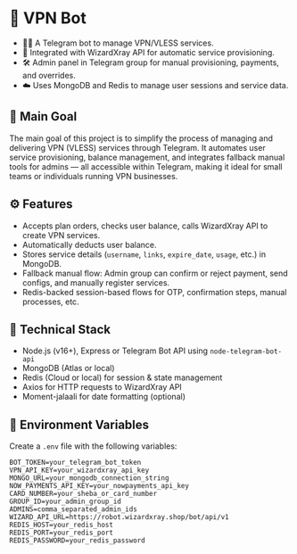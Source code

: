 # 🔐 VPN Bot

- 🧑‍💻 A Telegram bot to manage VPN/VLESS services.
- 🚀 Integrated with WizardXray API for automatic service provisioning.
- 🛠️ Admin panel in Telegram group for manual provisioning, payments, and overrides.
- ☁️ Uses MongoDB and Redis to manage user sessions and service data.

## 🎯 Main Goal
The main goal of this project is to simplify the process of managing and delivering VPN (VLESS) services through Telegram.
It automates user service provisioning, balance management, and integrates fallback manual tools for admins — all accessible within Telegram, making it ideal for small teams or individuals running VPN businesses.
## ⚙️ Features

- Accepts plan orders, checks user balance, calls WizardXray API to create VPN services.
- Automatically deducts user balance.
- Stores service details (`username`, `links`, `expire_date`, `usage`, etc.) in MongoDB.
- Fallback manual flow: Admin group can confirm or reject payment, send configs, and manually register services.
- Redis-backed session-based flows for OTP, confirmation steps, manual processes, etc.
##  🔧 Technical Stack

- Node.js (v16+), Express or Telegram Bot API using `node-telegram-bot-api`
- MongoDB (Atlas or local)
- Redis (Cloud or local) for session & state management
- Axios for HTTP requests to WizardXray API
- Moment-jalaali for date formatting (optional)
## 📁 Environment Variables

Create a `.env` file with the following variables:

```env
BOT_TOKEN=your_telegram_bot_token
VPN_API_KEY=your_wizardxray_api_key
MONGO_URL=your_mongodb_connection_string
NOW_PAYMENTS_API_KEY=your_nowpayments_api_key
CARD_NUMBER=your_sheba_or_card_number
GROUP_ID=your_admin_group_id
ADMINS=comma_separated_admin_ids
WIZARD_API_URL=https://robot.wizardxray.shop/bot/api/v1
REDIS_HOST=your_redis_host
REDIS_PORT=your_redis_port
REDIS_PASSWORD=your_redis_password
